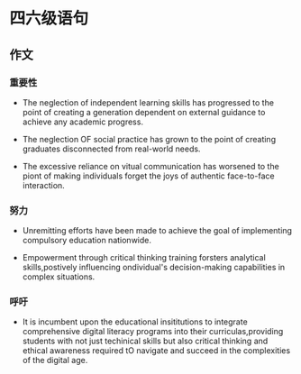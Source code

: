 # 四六级语句

## 作文

### 重要性


- The neglection of independent learning skills has progressed to the point of creating a generation dependent on external guidance to achieve any academic progress.

- The neglection OF social practice has grown to the point of creating graduates disconnected from real-world needs.

- The excessive reliance on vitual communication has worsened to the piont of making individuals forget the joys of authentic face-to-face interaction.


### 努力


- Unremitting efforts have been made to achieve the goal of implementing compulsory education nationwide.

- Empowerment through critical thinking training  forsters analytical skills,postively influencing ondividual's decision-making capabilities in complex situations.


### 呼吁


- It is incumbent upon the educational insititutions to integrate comprehensive digital literacy programs into their curriculas,providing students with not just techinical skills but also critical thinking and ethical awareness required tO navigate and succeed in the complexities of the digital age.